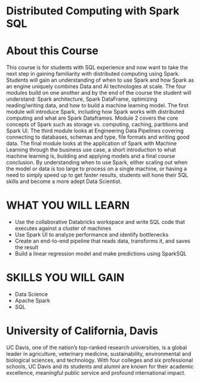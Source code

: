 # Distributed Computing with Spark SQL


# About this Course
This course is for students with SQL experience and now want to take the next step in gaining familiarity with distributed computing using Spark. Students will gain an understanding of when to use Spark and how Spark as an engine uniquely combines Data and AI technologies at scale. The four modules build on one another and by the end of the course the student will understand: Spark architecture, Spark DataFrame, optimizing reading/writing data, and how to build a machine learning model. The first module will introduce Spark, including how Spark works with distributed computing and what are Spark Dataframes. Module 2 covers the core concepts of Spark such as storage vs. computing, caching, partitions and Spark UI. The third module looks at Engineering Data Pipelines covering connecting to databases, schemas and type, file formats and writing good data. The final module looks at the application of Spark with Machine Learning through the business use case, a short introduction to what machine learning is, building and applying models and a final course conclusion. By understanding when to use Spark, either scaling out when the model or data is too large to process on a single machine, or having a need to simply speed up to get faster results, students will hone their SQL skills and become a more adept Data Scientist.

# WHAT YOU WILL LEARN
* Use the collaborative Databricks workspace and write SQL code that executes against a cluster of machines
* Use Spark UI to analyze performance and identify bottlenecks
* Create an end-to-end pipeline that reads data, transforms it, and saves the result
* Build a linear regression model and make predictions using SparkSQL

# SKILLS YOU WILL GAIN
* Data Science
* Apache Spark
* SQL

# University of California, Davis
UC Davis, one of the nation’s top-ranked research universities, is a global leader in agriculture, veterinary medicine, sustainability, environmental and biological sciences, and technology. With four colleges and six professional schools, UC Davis and its students and alumni are known for their academic excellence, meaningful public service and profound international impact.
